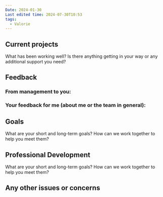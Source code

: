 ```yaml
---
Date: 2024-01-30
Last edited time: 2024-07-30T10:53
tags:
  - Valorie
---
```

## Current projects

What has been working well? Is there anything getting in your way or any additional support you need?

  

## Feedback

### From management to you:

### Your feedback for me (about me or the team in general):

  

## Goals

What are your short and long-term goals? How can we work together to help you meet them?

  

## Professional Development

What are your short and long-term goals? How can we work together to help you meet them?

  

## Any other issues or concerns